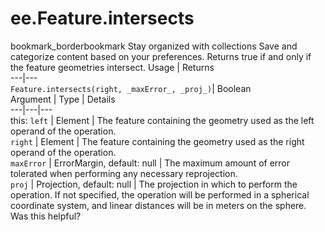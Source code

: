  
#  ee.Feature.intersects
bookmark_borderbookmark Stay organized with collections  Save and categorize content based on your preferences.
Returns true if and only if the feature geometries intersect.
Usage | Returns  
---|---  
`Feature.intersects(right, _maxError_, _proj_)`|  Boolean  
Argument | Type | Details  
---|---|---  
this: `left` | Element | The feature containing the geometry used as the left operand of the operation.  
`right` | Element | The feature containing the geometry used as the right operand of the operation.  
`maxError` | ErrorMargin, default: null | The maximum amount of error tolerated when performing any necessary reprojection.  
`proj` | Projection, default: null | The projection in which to perform the operation. If not specified, the operation will be performed in a spherical coordinate system, and linear distances will be in meters on the sphere.  
Was this helpful?
